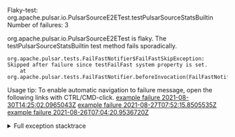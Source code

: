        
Flaky-test: org.apache.pulsar.io.PulsarSourceE2ETest.testPulsarSourceStatsBuiltin
Number of failures: 3

org.apache.pulsar.io.PulsarSourceE2ETest is flaky. The testPulsarSourceStatsBuiltin test method fails sporadically.

```
org.apache.pulsar.tests.FailFastNotifier$FailFastSkipException: Skipped after failure since testFailFast system property is set.
	at org.apache.pulsar.tests.FailFastNotifier.beforeInvocation(FailFastNotifier.java:88)

```

Usage tip: To enable automatic navigation to failure message, open the following links with CTRL/CMD-click.
[example failure 2021-08-30T14:25:02.0965043Z](https://github.com/apache/pulsar/runs/3462661639?check_suite_focus=true#step:9:721)
[example failure 2021-08-27T07:52:15.8505535Z](https://github.com/apache/pulsar/runs/3440855061?check_suite_focus=true#step:9:734)
[example failure 2021-08-26T07:04:20.9536720Z](https://github.com/apache/pulsar/runs/3429892062?check_suite_focus=true#step:9:694)


<details>
<summary>Full exception stacktrace</summary>
<code><pre>
org.apache.pulsar.tests.FailFastNotifier$FailFastSkipException: Skipped after failure since testFailFast system property is set.
	at org.apache.pulsar.tests.FailFastNotifier.beforeInvocation(FailFastNotifier.java:88)

</pre></code>
</details>

